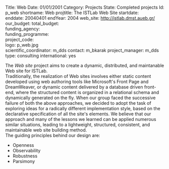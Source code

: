 Title: Web
Date: 01/01/2001
Category: Projects
State: Completed projects
Id: p_web
shortname: Web
projtitle: The ISTLab Web Site
startdate:  
enddate: 20040401
endYear: 2004
web_site: http://istlab.dmst.aueb.gr/
our_budget:
total_budget:  
funding_agency:  
funding_programme:  
project_code:  
logo: p_web.jpg  
scientific_coordinator: m_dds
contact: m_bkarak
project_manager: m_dds
type: consulting
international: yes

The <em>Web site</em> project aims to create a dynamic,
distributed, and maintanable Web site for ISTLab.
<br/>
Traditionally, the realization of Web sites involves either
static content developed using web authoring tools like
Microsoft's Front Page and DreamWeaver, or dynamic
content delivered by a database driven front-end,
where the structured content is organized
in a relational schema and dynamically generated on the fly.
When our group faced the successive failure of both the above approaches,
we decided to adopt the task of exploring ideas for a radically different
implementation style, based on the declarative specification
of all the site's elements.
We believe that our approach and many of the lessons we learned
can be applied numerous similar situations,
leading to a lightweight, structured, consistent, and maintainable
web site building method.
<br/>
The guiding principles behind our design are:
<ul>
<li>Openness</li>
<li>Observability</li>
<li>Robustness</li>
<li>Parsimony</li>
</ul>

